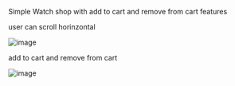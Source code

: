 Simple Watch shop with add to cart and remove from cart features

user can scroll horinzontal




![image](https://github.com/ruby222001/Ecommerce_App/assets/113155583/21133cd7-4d7a-47bb-a201-c41b6467a109)



add to cart and remove from cart

![image](https://github.com/ruby222001/Ecommerce_App/assets/113155583/89d737e3-43d0-4444-ad1f-f14d6eb9d54f)




